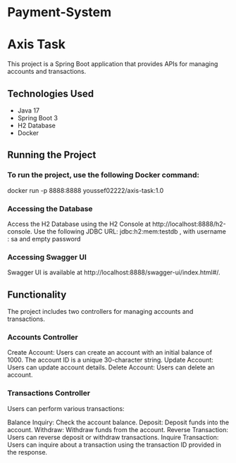 # Payment-System

# Axis Task

This project is a Spring Boot application that provides APIs for managing accounts and transactions.

## Technologies Used

- Java 17
- Spring Boot 3
- H2 Database
- Docker

## Running the Project

### To run the project, use the following Docker command:

docker run -p 8888:8888 youssef02222/axis-task:1.0

### Accessing the Database
Access the H2 Database using the H2 Console at http://localhost:8888/h2-console. Use the following JDBC URL: jdbc:h2:mem:testdb  , with username : sa and empty password
### Accessing Swagger UI
Swagger UI is available at http://localhost:8888/swagger-ui/index.html#/.



## Functionality
The project includes two controllers for managing accounts and transactions.

### Accounts Controller
Create Account: Users can create an account with an initial balance of 1000. The account ID is a unique 30-character string.
Update Account: Users can update account details.
Delete Account: Users can delete an account.


### Transactions Controller

Users can perform various transactions:

Balance Inquiry: Check the account balance.
Deposit: Deposit funds into the account.
Withdraw: Withdraw funds from the account.
Reverse Transaction: Users can reverse deposit or withdraw transactions.
Inquire Transaction: Users can inquire about a transaction using the transaction ID provided in the response.

